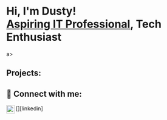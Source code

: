 <h1>Hi, I'm Dusty! <br/><a href="https://github.com/jdcarlyle1317">Aspiring IT Professional</a>, Tech Enthusiast</h1>a>

<h2>Projects:</h2>



<h2></h2>

<h2>🤳 Connect with me:</h2>

[<img align="left" alt="DustyCarlyle | LinkedIn" width="22px" src="https://cdn.jsdelivr.net/npm/simple-icons@v3/icons/linkedin.svg" />][linkedin]
